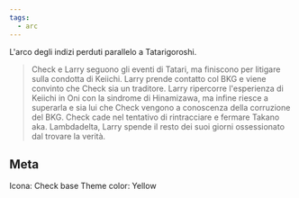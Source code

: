 ```yaml
---
tags:
  - arc
---
```

L'arco degli indizi perduti parallelo a Tatarigoroshi.

>Check e Larry seguono gli eventi di Tatari, ma finiscono per litigare sulla condotta di Keiichi.
>Larry prende contatto col BKG e viene convinto che Check sia un traditore.
>Larry ripercorre l'esperienza di Keiichi in Oni con la sindrome di Hinamizawa, ma infine riesce a superarla e sia lui che Check vengono a conoscenza della corruzione del BKG.
>Check cade nel tentativo di rintracciare e fermare Takano aka. Lambdadelta, Larry spende il resto dei suoi giorni ossessionato dal trovare la verità.


## Meta

Icona: Check base
Theme color: Yellow
